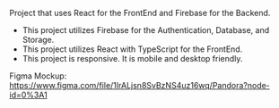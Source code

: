 Project that uses React for the FrontEnd and Firebase for the Backend.

- This project utilizes Firebase for the Authentication, Database, and Storage.
- This project utilizes React with TypeScript for the FrontEnd.
- This project is responsive. It is mobile and desktop friendly.

Figma Mockup: https://www.figma.com/file/1IrALjsn8SvBzNS4uz16wq/Pandora?node-id=0%3A1
